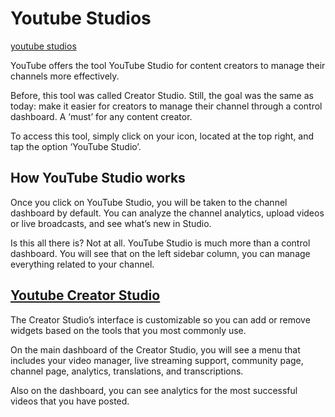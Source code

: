 # Youtube Studios


[youtube studios](https://github.com/metawords/youtube.studios)

YouTube offers the tool YouTube Studio for content creators to manage their channels more effectively.

Before, this tool was called Creator Studio. Still, the goal was the same as today: make it easier for creators to manage their channel through a control dashboard. A ‘must’ for any content creator.

To access this tool, simply click on your icon, located at the top right, and tap the option ‘YouTube Studio’.

## How YouTube Studio works

Once you click on YouTube Studio, you will be taken to the channel dashboard by default. You can analyze the channel analytics, upload videos or live broadcasts, and see what’s new in Studio.

Is this all there is? Not at all. YouTube Studio is much more than a control dashboard. You will see that on the left sidebar column, you can manage everything related to your channel.

## [Youtube Creator Studio](https://github.com/metawords/youtube.creator.studio)

The Creator Studio’s interface is customizable so you can add or remove widgets based on the tools that you most commonly use.

On the main dashboard of the Creator Studio, you will see a menu that includes your video manager, live streaming support, community page, channel page, analytics, translations, and transcriptions.

Also on the dashboard, you can see analytics for the most successful videos that you have posted.

